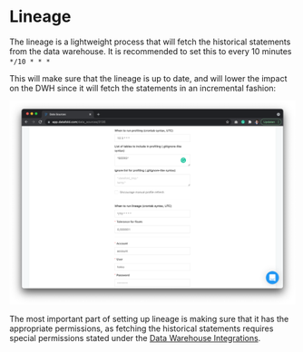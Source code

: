 # Lineage

The lineage is a lightweight process that will fetch the historical statements from the data warehouse. It is recommended to set this to every 10 minutes `*/10 * * *`

This will make sure that the lineage is up to date, and will lower the impact on the DWH since it will fetch the statements in an incremental fashion:

![](<../.gitbook/assets/image (184).png>)

The most important part of setting up lineage is making sure that it has the appropriate permissions, as fetching the historical statements requires special permissions stated under the [Data Warehouse Integrations](../integrations/data-warehouses/).
